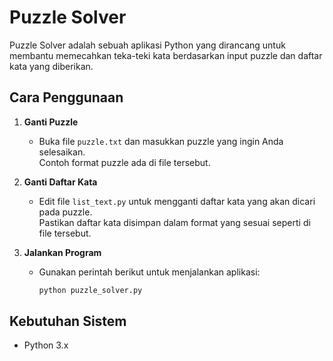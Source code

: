 # Puzzle Solver

Puzzle Solver adalah sebuah aplikasi Python yang dirancang untuk membantu memecahkan teka-teki kata berdasarkan input puzzle dan daftar kata yang diberikan.

## Cara Penggunaan
1. **Ganti Puzzle**  
   - Buka file `puzzle.txt` dan masukkan puzzle yang ingin Anda selesaikan.  
     Contoh format puzzle ada di file tersebut.

2. **Ganti Daftar Kata**  
   - Edit file `list_text.py` untuk mengganti daftar kata yang akan dicari pada puzzle.  
     Pastikan daftar kata disimpan dalam format yang sesuai seperti di file tersebut.

3. **Jalankan Program**  
   - Gunakan perintah berikut untuk menjalankan aplikasi:  
     ```bash
     python puzzle_solver.py
     ```

## Kebutuhan Sistem
- Python 3.x